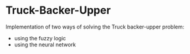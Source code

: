 # Truck-Backer-Upper
Implementation of two ways of solving the Truck backer-upper problem:
- using the fuzzy logic 
- using the neural network

